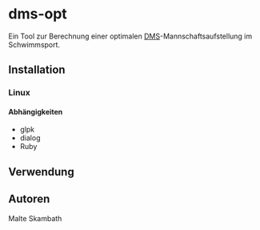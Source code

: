 # dms-opt

Ein Tool zur Berechnung einer optimalen [DMS](https://de.wikipedia.org/wiki/Deutsche_Mannschaftsmeisterschaften_Schwimmen)-Mannschaftsaufstellung im Schwimmsport.

## Installation
### Linux
#### Abhängigkeiten
- glpk
- dialog
- Ruby

## Verwendung

## Autoren
Malte Skambath
